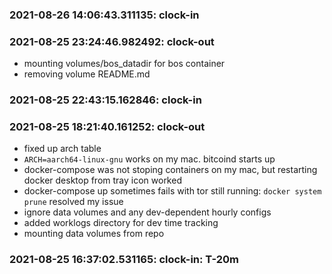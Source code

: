 
### 2021-08-26 14:06:43.311135: clock-in

### 2021-08-25 23:24:46.982492: clock-out

* mounting volumes/bos_datadir for bos container
* removing volume README.md

### 2021-08-25 22:43:15.162846: clock-in

### 2021-08-25 18:21:40.161252: clock-out

* fixed up arch table
* `ARCH=aarch64-linux-gnu` works on my mac. bitcoind starts up
* docker-compose was not stoping containers on my mac, but restarting docker desktop from tray icon worked
* docker-compose up sometimes fails with tor still running: `docker system prune` resolved my issue
* ignore data volumes and any dev-dependent hourly configs
* added worklogs directory for dev time tracking
* mounting data volumes from repo

### 2021-08-25 16:37:02.531165: clock-in: T-20m 

